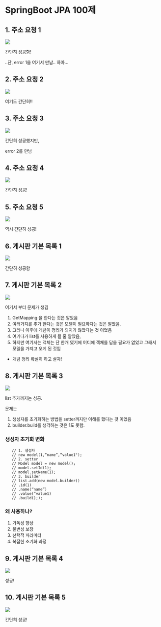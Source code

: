 # SpringBoot JPA 100제

## 1. 주소 요청 1
![](/IMAGE/JPA%20문제%201.png)

간단히 성공함!

..단, error 1을 여기서 만남.. 하아...


## 2. 주소 요청 2
![](/IMAGE/문제%202.png)

여기도 간단히!!


## 3. 주소 요청 3
![](/IMAGE/문제%203.png)


간단히 성공했지만,

error 2를 만남



## 4. 주소 요청 4
![](/IMAGE/문제%204.png)

간단히 성공!

## 5. 주소 요청 5
![](IMAGE/문제%205.png)

역시 간단히 성공!

## 6. 게시판 기본 목록 1
![](IMAGE/SB%20문제%206.png)

간단히 성공함


## 7. 게시판 기본 목록 2
![](IMAGE/SB%20문제%207.png)

여기서 부터 문제가 생김

1. GetMapping 을 한다는 것은 알았음 
2. 여러가지를 추가 한다는 것은 모델이 필요하다는 것은 알았음. 
3. 그러나 이후에 개념이 정리가 되지가 않았다는 것 이었음 
4. 여기다가 list를 사용하게 될 줄 알았음, 
5. 하지만 여기서는 객체는 단 한개 였기에 어디에 객체를 담을 필요가 없었고 그래서 모델을 가지고 오게 된 것임

+ 개념 정리 확실히 하고 살자!

## 8. 게시판 기본 목록 3
![](IMAGE/SB%20문제%208.png)

list 추가까지는 성공.

문제는
1. 생성자를 초기화하는 방법을 setter까지만 이해를 했다는 것 이었음
2. builder.build를 생각하는 것은 1도 못함.

### 생성자 초기화 변화
```
   // 1. 생성자
   // new model(1,“name”,“value1");
   // 2. setter
   // Model model = new model();
   // model.setId(1);
   // model.setName(1);
   // 3. builder
   // list.add(new model.builder()
   // .id(1)
   // .name(“name”)
   // .value(“value1)
   // .build(););
```
### 왜 사용하나?
1. 가독성 향상
2. 불변성 보장
3. 선택적 파라미터
4. 복잡한 초기화 과정

## 9. 게시판 기본 목록 4
![](IMAGE/SB%20문제%209.png)


성공!

## 10. 게시판 기본 목록 5
![](IMAGE/SB%20문제%2010.png)


간단히 성공!